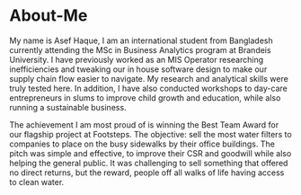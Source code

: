 # About-Me
My name is Asef Haque, I am an international student from Bangladesh currently attending the MSc in Business Analytics program at Brandeis University. I have previously worked as an MIS Operator researching inefficiencies and tweaking our in house software design to make our supply chain flow easier to navigate. My research and analytical skills were truly tested here. In addition, I have also conducted workshops to day-care entrepreneurs in slums to improve child growth and education, while also running a sustainable business. 

The achievement I am most proud of is winning the Best Team Award for our flagship project at Footsteps. The objective: sell the most water filters to companies to place on the busy sidewalks by their office buildings. The pitch was simple and effective, to improve their CSR and goodwill while also helping the general public. It was challenging to sell something that offered no direct returns, but the reward, people off all walks of life having access to clean water.
